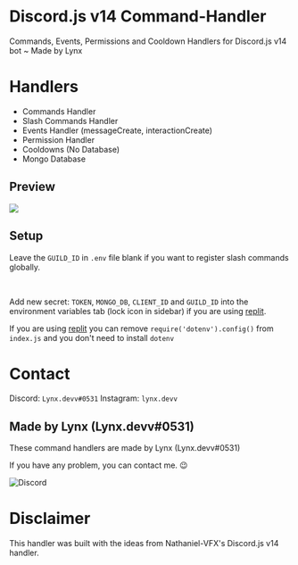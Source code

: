 # Discord.js v14 Command-Handler
Commands, Events, Permissions and Cooldown Handlers for Discord.js v14 bot ~ Made by Lynx

# Handlers
- Commands Handler
- Slash Commands Handler
- Events Handler (messageCreate, interactionCreate)
- Permission Handler
- Cooldowns (No Database)
- Mongo Database

## Preview
<img src="https://i.imgur.com/Q7BCuqk.png"/>

## Setup

Leave the `GUILD_ID` in `.env` file blank if you want to register slash commands globally.

<br />

Add new secret: `TOKEN`, `MONGO_DB`, `CLIENT_ID` and `GUILD_ID` into the environment variables tab (lock icon in sidebar) if you are using [replit](https://replit.com/).

If you are using [replit](https://replit.com/) you can remove `require('dotenv').config()` from `index.js` and you don't need to install `dotenv`

# Contact
Discord: `Lynx.devv#0531`
Instagram: `lynx.devv`

## Made by Lynx (Lynx.devv#0531)
These command handlers are made by Lynx (Lynx.devv#0531)

If you have any problem, you can contact me. 😉

<img src="https://discord.c99.nl/widget/theme-2/828919619661987870.png" alt="Discord"/>

# Disclaimer
This handler was built with the ideas from Nathaniel-VFX's Discord.js v14 handler.
